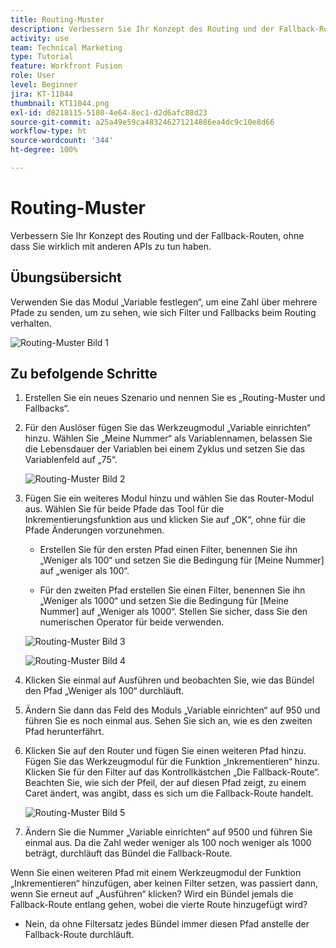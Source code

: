 ```yaml
---
title: Routing-Muster
description: Verbessern Sie Ihr Konzept des Routing und der Fallback-Routen, ohne dass Sie wirklich mit anderen APIs zu tun haben.
activity: use
team: Technical Marketing
type: Tutorial
feature: Workfront Fusion
role: User
level: Beginner
jira: KT-11044
thumbnail: KT11044.png
exl-id: d8218115-5180-4e64-8ec1-d2d6afc88d23
source-git-commit: a25a49e59ca483246271214886ea4dc9c10e8d66
workflow-type: ht
source-wordcount: '344'
ht-degree: 100%

---
```


# Routing-Muster

Verbessern Sie Ihr Konzept des Routing und der Fallback-Routen, ohne dass Sie wirklich mit anderen APIs zu tun haben.

## Übungsübersicht

Verwenden Sie das Modul „Variable festlegen“, um eine Zahl über mehrere Pfade zu senden, um zu sehen, wie sich Filter und Fallbacks beim Routing verhalten.

![Routing-Muster Bild 1](../12-exercises/assets/routing-patterns-walkthrough-1.png)

## Zu befolgende Schritte

1. Erstellen Sie ein neues Szenario und nennen Sie es „Routing-Muster und Fallbacks“.
1. Für den Auslöser fügen Sie das Werkzeugmodul „Variable einrichten“ hinzu. Wählen Sie „Meine Nummer“ als Variablennamen, belassen Sie die Lebensdauer der Variablen bei einem Zyklus und setzen Sie das Variablenfeld auf „75“.

   ![Routing-Muster Bild 2](../12-exercises/assets/routing-patterns-walkthrough-2.png)

1. Fügen Sie ein weiteres Modul hinzu und wählen Sie das Router-Modul aus. Wählen Sie für beide Pfade das Tool für die Inkrementierungsfunktion aus und klicken Sie auf „OK“, ohne für die Pfade Änderungen vorzunehmen.

   + Erstellen Sie für den ersten Pfad einen Filter, benennen Sie ihn „Weniger als 100“ und setzen Sie die Bedingung für [Meine Nummer] auf „weniger als 100“.

   + Für den zweiten Pfad erstellen Sie einen Filter, benennen Sie ihn „Weniger als 1000“ und setzen Sie die Bedingung für [Meine Nummer] auf „Weniger als 1000“. Stellen Sie sicher, dass Sie den numerischen Operator für beide verwenden.

   ![Routing-Muster Bild 3](../12-exercises/assets/routing-patterns-walkthrough-3.png)

   ![Routing-Muster Bild 4](../12-exercises/assets/routing-patterns-walkthrough-4.png)

1. Klicken Sie einmal auf Ausführen und beobachten Sie, wie das Bündel den Pfad „Weniger als 100“ durchläuft.
1. Ändern Sie dann das Feld des Moduls „Variable einrichten“ auf 950 und führen Sie es noch einmal aus. Sehen Sie sich an, wie es den zweiten Pfad herunterfährt.
1. Klicken Sie auf den Router und fügen Sie einen weiteren Pfad hinzu. Fügen Sie das Werkzeugmodul für die Funktion „Inkrementieren“ hinzu. Klicken Sie für den Filter auf das Kontrollkästchen „Die Fallback-Route“. Beachten Sie, wie sich der Pfeil, der auf diesen Pfad zeigt, zu einem Caret ändert, was angibt, dass es sich um die Fallback-Route handelt.

   ![Routing-Muster Bild 5](../12-exercises/assets/routing-patterns-walkthrough-5.png)

1. Ändern Sie die Nummer „Variable einrichten“ auf 9500 und führen Sie einmal aus. Da die Zahl weder weniger als 100 noch weniger als 1000 beträgt, durchläuft das Bündel die Fallback-Route.

Wenn Sie einen weiteren Pfad mit einem Werkzeugmodul der Funktion „Inkrementieren“ hinzufügen, aber keinen Filter setzen, was passiert dann, wenn Sie erneut auf „Ausführen“ klicken? Wird ein Bündel jemals die Fallback-Route entlang gehen, wobei die vierte Route hinzugefügt wird?

+ Nein, da ohne Filtersatz jedes Bündel immer diesen Pfad anstelle der Fallback-Route durchläuft.
